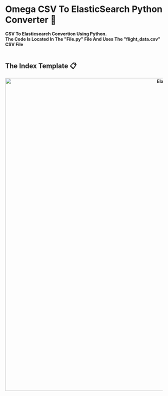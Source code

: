 # Omega CSV To ElasticSearch Python Converter 📃
<b>CSV To Elasticsearch Convertion Using Python.<b/>
<br />
<b>The Code Is Located In The "File.py" File And Uses The "flight_data.csv" CSV File<b/>
<br />
<br />
## The Index Template 📋
<p align="center">
    <img width="1000" src="https://user-images.githubusercontent.com/43177100/214948826-d72d7e28-1a12-43b9-8d62-3c1880b0c89f.png" alt="Elastic">
</p>
<br />


